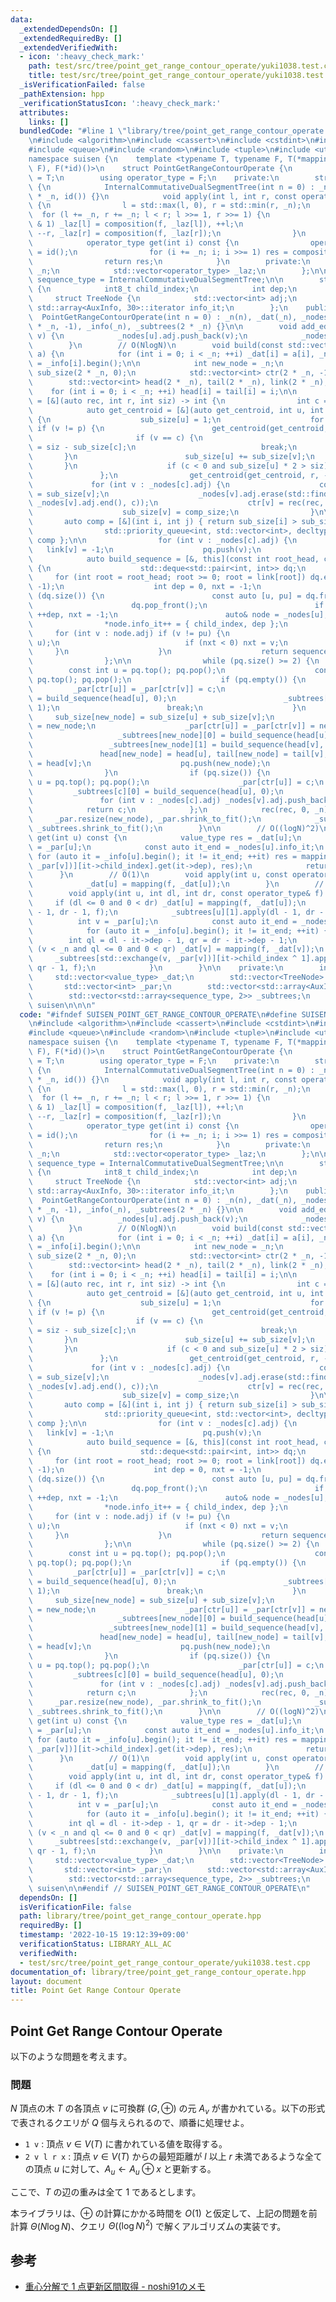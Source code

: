 ```yaml
---
data:
  _extendedDependsOn: []
  _extendedRequiredBy: []
  _extendedVerifiedWith:
  - icon: ':heavy_check_mark:'
    path: test/src/tree/point_get_range_contour_operate/yuki1038.test.cpp
    title: test/src/tree/point_get_range_contour_operate/yuki1038.test.cpp
  _isVerificationFailed: false
  _pathExtension: hpp
  _verificationStatusIcon: ':heavy_check_mark:'
  attributes:
    links: []
  bundledCode: "#line 1 \"library/tree/point_get_range_contour_operate.hpp\"\n\n\n\
    \n#include <algorithm>\n#include <cassert>\n#include <cstdint>\n#include <deque>\n\
    #include <queue>\n#include <random>\n#include <tuple>\n#include <utility>\n\n\
    namespace suisen {\n    template <typename T, typename F, T(*mapping)(F, T), F(*composition)(F,\
    \ F), F(*id)()>\n    struct PointGetRangeContourOperate {\n        using value_type\
    \ = T;\n        using operator_type = F;\n    private:\n        struct InternalCommutativeDualSegmentTree\
    \ {\n            InternalCommutativeDualSegmentTree(int n = 0) : _n(n), _laz(2\
    \ * _n, id()) {}\n            void apply(int l, int r, const operator_type& f)\
    \ {\n                l = std::max(l, 0), r = std::min(r, _n);\n              \
    \  for (l += _n, r += _n; l < r; l >>= 1, r >>= 1) {\n                    if (l\
    \ & 1) _laz[l] = composition(f, _laz[l]), ++l;\n                    if (r & 1)\
    \ --r, _laz[r] = composition(f, _laz[r]);\n                }\n            }\n\
    \            operator_type get(int i) const {\n                operator_type res\
    \ = id();\n                for (i += _n; i; i >>= 1) res = composition(res, _laz[i]);\n\
    \                return res;\n            }\n        private:\n            int\
    \ _n;\n            std::vector<operator_type> _laz;\n        };\n\n        using\
    \ sequence_type = InternalCommutativeDualSegmentTree;\n\n        struct AuxInfo\
    \ {\n            int8_t child_index;\n            int dep;\n        };\n\n   \
    \     struct TreeNode {\n            std::vector<int> adj;\n            typename\
    \ std::array<AuxInfo, 30>::iterator info_it;\n        };\n    public:\n      \
    \  PointGetRangeContourOperate(int n = 0) : _n(n), _dat(_n), _nodes(_n), _par(2\
    \ * _n, -1), _info(_n), _subtrees(2 * _n) {}\n\n        void add_edge(int u, int\
    \ v) {\n            _nodes[u].adj.push_back(v);\n            _nodes[v].adj.push_back(u);\n\
    \        }\n        // O(NlogN)\n        void build(const std::vector<value_type>&\
    \ a) {\n            for (int i = 0; i < _n; ++i) _dat[i] = a[i], _nodes[i].info_it\
    \ = _info[i].begin();\n\n            int new_node = _n;\n            std::vector<int>\
    \ sub_size(2 * _n, 0);\n            std::vector<int> ctr(2 * _n, -1);\n\n    \
    \        std::vector<int> head(2 * _n), tail(2 * _n), link(2 * _n);\n        \
    \    for (int i = 0; i < _n; ++i) head[i] = tail[i] = i;\n\n            auto rec\
    \ = [&](auto rec, int r, int siz) -> int {\n                int c = -1;\n    \
    \            auto get_centroid = [&](auto get_centroid, int u, int p) -> void\
    \ {\n                    sub_size[u] = 1;\n                    for (int v : _nodes[u].adj)\
    \ if (v != p) {\n                        get_centroid(get_centroid, v, u);\n \
    \                       if (v == c) {\n                            sub_size[u]\
    \ = siz - sub_size[c];\n                            break;\n                 \
    \       }\n                        sub_size[u] += sub_size[v];\n             \
    \       }\n                    if (c < 0 and sub_size[u] * 2 > siz) c = u;\n \
    \               };\n                get_centroid(get_centroid, r, -1);\n\n   \
    \             for (int v : _nodes[c].adj) {\n                    const int comp_size\
    \ = sub_size[v];\n                    _nodes[v].adj.erase(std::find(_nodes[v].adj.begin(),\
    \ _nodes[v].adj.end(), c));\n                    ctr[v] = rec(rec, v, comp_size);\n\
    \                    sub_size[v] = comp_size;\n                }\n\n         \
    \       auto comp = [&](int i, int j) { return sub_size[i] > sub_size[j]; };\n\
    \                std::priority_queue<int, std::vector<int>, decltype(comp)> pq{\
    \ comp };\n\n                for (int v : _nodes[c].adj) {\n                 \
    \   link[v] = -1;\n                    pq.push(v);\n                }\n\n    \
    \            auto build_sequence = [&, this](const int root_head, const bool child_index)\
    \ {\n                    std::deque<std::pair<int, int>> dq;\n               \
    \     for (int root = root_head; root >= 0; root = link[root]) dq.emplace_back(root,\
    \ -1);\n                    int dep = 0, nxt = -1;\n                    while\
    \ (dq.size()) {\n                        const auto [u, pu] = dq.front();\n  \
    \                      dq.pop_front();\n                        if (u == nxt)\
    \ ++dep, nxt = -1;\n                        auto& node = _nodes[u];\n        \
    \                *node.info_it++ = { child_index, dep };\n                   \
    \     for (int v : node.adj) if (v != pu) {\n                            dq.emplace_back(v,\
    \ u);\n                            if (nxt < 0) nxt = v;\n                   \
    \     }\n                    }\n                    return sequence_type(++dep);\n\
    \                };\n\n                while (pq.size() >= 2) {\n            \
    \        const int u = pq.top(); pq.pop();\n                    const int v =\
    \ pq.top(); pq.pop();\n                    if (pq.empty()) {\n               \
    \         _par[ctr[u]] = _par[ctr[v]] = c;\n                        _subtrees[c][0]\
    \ = build_sequence(head[u], 0);\n                        _subtrees[c][1] = build_sequence(head[v],\
    \ 1);\n                        break;\n                    }\n               \
    \     sub_size[new_node] = sub_size[u] + sub_size[v];\n                    ctr[new_node]\
    \ = new_node;\n                    _par[ctr[u]] = _par[ctr[v]] = new_node;\n \
    \                   _subtrees[new_node][0] = build_sequence(head[u], 0);\n   \
    \                 _subtrees[new_node][1] = build_sequence(head[v], 1);\n     \
    \               head[new_node] = head[u], tail[new_node] = tail[v], link[tail[u]]\
    \ = head[v];\n                    pq.push(new_node);\n                    ++new_node;\n\
    \                }\n                if (pq.size()) {\n                    int\
    \ u = pq.top(); pq.pop();\n                    _par[ctr[u]] = c;\n           \
    \         _subtrees[c][0] = build_sequence(head[u], 0);\n                }\n \
    \               for (int v : _nodes[c].adj) _nodes[v].adj.push_back(c);\n    \
    \            return c;\n            };\n            rec(rec, 0, _n);\n       \
    \     _par.resize(new_node), _par.shrink_to_fit();\n            _subtrees.resize(new_node),\
    \ _subtrees.shrink_to_fit();\n        }\n\n        // O((logN)^2)\n        value_type\
    \ get(int u) const {\n            value_type res = _dat[u];\n            int v\
    \ = _par[u];\n            const auto it_end = _nodes[u].info_it;\n           \
    \ for (auto it = _info[u].begin(); it != it_end; ++it) res = mapping(_subtrees[std::exchange(v,\
    \ _par[v])][it->child_index].get(it->dep), res);\n            return res;\n  \
    \      }\n        // O(1)\n        void apply(int u, const operator_type& f) {\n\
    \            _dat[u] = mapping(f, _dat[u]);\n        }\n        // O((logN)^2)\n\
    \        void apply(int u, int dl, int dr, const operator_type& f) {\n       \
    \     if (dl <= 0 and 0 < dr) _dat[u] = mapping(f, _dat[u]);\n            _subtrees[u][0].apply(dl\
    \ - 1, dr - 1, f);\n            _subtrees[u][1].apply(dl - 1, dr - 1, f);\n  \
    \          int v = _par[u];\n            const auto it_end = _nodes[u].info_it;\n\
    \            for (auto it = _info[u].begin(); it != it_end; ++it) {\n        \
    \        int ql = dl - it->dep - 1, qr = dr - it->dep - 1;\n                if\
    \ (v < _n and ql <= 0 and 0 < qr) _dat[v] = mapping(f, _dat[v]);\n           \
    \     _subtrees[std::exchange(v, _par[v])][it->child_index ^ 1].apply(ql - 1,\
    \ qr - 1, f);\n            }\n        }\n\n    private:\n        int _n;\n   \
    \     std::vector<value_type> _dat;\n        std::vector<TreeNode> _nodes;\n \
    \       std::vector<int> _par;\n        std::vector<std::array<AuxInfo, 30>> _info;\n\
    \        std::vector<std::array<sequence_type, 2>> _subtrees;\n    };\n} // namespace\
    \ suisen\n\n\n"
  code: "#ifndef SUISEN_POINT_GET_RANGE_CONTOUR_OPERATE\n#define SUISEN_POINT_GET_RANGE_CONTOUR_OPERATE\n\
    \n#include <algorithm>\n#include <cassert>\n#include <cstdint>\n#include <deque>\n\
    #include <queue>\n#include <random>\n#include <tuple>\n#include <utility>\n\n\
    namespace suisen {\n    template <typename T, typename F, T(*mapping)(F, T), F(*composition)(F,\
    \ F), F(*id)()>\n    struct PointGetRangeContourOperate {\n        using value_type\
    \ = T;\n        using operator_type = F;\n    private:\n        struct InternalCommutativeDualSegmentTree\
    \ {\n            InternalCommutativeDualSegmentTree(int n = 0) : _n(n), _laz(2\
    \ * _n, id()) {}\n            void apply(int l, int r, const operator_type& f)\
    \ {\n                l = std::max(l, 0), r = std::min(r, _n);\n              \
    \  for (l += _n, r += _n; l < r; l >>= 1, r >>= 1) {\n                    if (l\
    \ & 1) _laz[l] = composition(f, _laz[l]), ++l;\n                    if (r & 1)\
    \ --r, _laz[r] = composition(f, _laz[r]);\n                }\n            }\n\
    \            operator_type get(int i) const {\n                operator_type res\
    \ = id();\n                for (i += _n; i; i >>= 1) res = composition(res, _laz[i]);\n\
    \                return res;\n            }\n        private:\n            int\
    \ _n;\n            std::vector<operator_type> _laz;\n        };\n\n        using\
    \ sequence_type = InternalCommutativeDualSegmentTree;\n\n        struct AuxInfo\
    \ {\n            int8_t child_index;\n            int dep;\n        };\n\n   \
    \     struct TreeNode {\n            std::vector<int> adj;\n            typename\
    \ std::array<AuxInfo, 30>::iterator info_it;\n        };\n    public:\n      \
    \  PointGetRangeContourOperate(int n = 0) : _n(n), _dat(_n), _nodes(_n), _par(2\
    \ * _n, -1), _info(_n), _subtrees(2 * _n) {}\n\n        void add_edge(int u, int\
    \ v) {\n            _nodes[u].adj.push_back(v);\n            _nodes[v].adj.push_back(u);\n\
    \        }\n        // O(NlogN)\n        void build(const std::vector<value_type>&\
    \ a) {\n            for (int i = 0; i < _n; ++i) _dat[i] = a[i], _nodes[i].info_it\
    \ = _info[i].begin();\n\n            int new_node = _n;\n            std::vector<int>\
    \ sub_size(2 * _n, 0);\n            std::vector<int> ctr(2 * _n, -1);\n\n    \
    \        std::vector<int> head(2 * _n), tail(2 * _n), link(2 * _n);\n        \
    \    for (int i = 0; i < _n; ++i) head[i] = tail[i] = i;\n\n            auto rec\
    \ = [&](auto rec, int r, int siz) -> int {\n                int c = -1;\n    \
    \            auto get_centroid = [&](auto get_centroid, int u, int p) -> void\
    \ {\n                    sub_size[u] = 1;\n                    for (int v : _nodes[u].adj)\
    \ if (v != p) {\n                        get_centroid(get_centroid, v, u);\n \
    \                       if (v == c) {\n                            sub_size[u]\
    \ = siz - sub_size[c];\n                            break;\n                 \
    \       }\n                        sub_size[u] += sub_size[v];\n             \
    \       }\n                    if (c < 0 and sub_size[u] * 2 > siz) c = u;\n \
    \               };\n                get_centroid(get_centroid, r, -1);\n\n   \
    \             for (int v : _nodes[c].adj) {\n                    const int comp_size\
    \ = sub_size[v];\n                    _nodes[v].adj.erase(std::find(_nodes[v].adj.begin(),\
    \ _nodes[v].adj.end(), c));\n                    ctr[v] = rec(rec, v, comp_size);\n\
    \                    sub_size[v] = comp_size;\n                }\n\n         \
    \       auto comp = [&](int i, int j) { return sub_size[i] > sub_size[j]; };\n\
    \                std::priority_queue<int, std::vector<int>, decltype(comp)> pq{\
    \ comp };\n\n                for (int v : _nodes[c].adj) {\n                 \
    \   link[v] = -1;\n                    pq.push(v);\n                }\n\n    \
    \            auto build_sequence = [&, this](const int root_head, const bool child_index)\
    \ {\n                    std::deque<std::pair<int, int>> dq;\n               \
    \     for (int root = root_head; root >= 0; root = link[root]) dq.emplace_back(root,\
    \ -1);\n                    int dep = 0, nxt = -1;\n                    while\
    \ (dq.size()) {\n                        const auto [u, pu] = dq.front();\n  \
    \                      dq.pop_front();\n                        if (u == nxt)\
    \ ++dep, nxt = -1;\n                        auto& node = _nodes[u];\n        \
    \                *node.info_it++ = { child_index, dep };\n                   \
    \     for (int v : node.adj) if (v != pu) {\n                            dq.emplace_back(v,\
    \ u);\n                            if (nxt < 0) nxt = v;\n                   \
    \     }\n                    }\n                    return sequence_type(++dep);\n\
    \                };\n\n                while (pq.size() >= 2) {\n            \
    \        const int u = pq.top(); pq.pop();\n                    const int v =\
    \ pq.top(); pq.pop();\n                    if (pq.empty()) {\n               \
    \         _par[ctr[u]] = _par[ctr[v]] = c;\n                        _subtrees[c][0]\
    \ = build_sequence(head[u], 0);\n                        _subtrees[c][1] = build_sequence(head[v],\
    \ 1);\n                        break;\n                    }\n               \
    \     sub_size[new_node] = sub_size[u] + sub_size[v];\n                    ctr[new_node]\
    \ = new_node;\n                    _par[ctr[u]] = _par[ctr[v]] = new_node;\n \
    \                   _subtrees[new_node][0] = build_sequence(head[u], 0);\n   \
    \                 _subtrees[new_node][1] = build_sequence(head[v], 1);\n     \
    \               head[new_node] = head[u], tail[new_node] = tail[v], link[tail[u]]\
    \ = head[v];\n                    pq.push(new_node);\n                    ++new_node;\n\
    \                }\n                if (pq.size()) {\n                    int\
    \ u = pq.top(); pq.pop();\n                    _par[ctr[u]] = c;\n           \
    \         _subtrees[c][0] = build_sequence(head[u], 0);\n                }\n \
    \               for (int v : _nodes[c].adj) _nodes[v].adj.push_back(c);\n    \
    \            return c;\n            };\n            rec(rec, 0, _n);\n       \
    \     _par.resize(new_node), _par.shrink_to_fit();\n            _subtrees.resize(new_node),\
    \ _subtrees.shrink_to_fit();\n        }\n\n        // O((logN)^2)\n        value_type\
    \ get(int u) const {\n            value_type res = _dat[u];\n            int v\
    \ = _par[u];\n            const auto it_end = _nodes[u].info_it;\n           \
    \ for (auto it = _info[u].begin(); it != it_end; ++it) res = mapping(_subtrees[std::exchange(v,\
    \ _par[v])][it->child_index].get(it->dep), res);\n            return res;\n  \
    \      }\n        // O(1)\n        void apply(int u, const operator_type& f) {\n\
    \            _dat[u] = mapping(f, _dat[u]);\n        }\n        // O((logN)^2)\n\
    \        void apply(int u, int dl, int dr, const operator_type& f) {\n       \
    \     if (dl <= 0 and 0 < dr) _dat[u] = mapping(f, _dat[u]);\n            _subtrees[u][0].apply(dl\
    \ - 1, dr - 1, f);\n            _subtrees[u][1].apply(dl - 1, dr - 1, f);\n  \
    \          int v = _par[u];\n            const auto it_end = _nodes[u].info_it;\n\
    \            for (auto it = _info[u].begin(); it != it_end; ++it) {\n        \
    \        int ql = dl - it->dep - 1, qr = dr - it->dep - 1;\n                if\
    \ (v < _n and ql <= 0 and 0 < qr) _dat[v] = mapping(f, _dat[v]);\n           \
    \     _subtrees[std::exchange(v, _par[v])][it->child_index ^ 1].apply(ql - 1,\
    \ qr - 1, f);\n            }\n        }\n\n    private:\n        int _n;\n   \
    \     std::vector<value_type> _dat;\n        std::vector<TreeNode> _nodes;\n \
    \       std::vector<int> _par;\n        std::vector<std::array<AuxInfo, 30>> _info;\n\
    \        std::vector<std::array<sequence_type, 2>> _subtrees;\n    };\n} // namespace\
    \ suisen\n\n#endif // SUISEN_POINT_GET_RANGE_CONTOUR_OPERATE\n"
  dependsOn: []
  isVerificationFile: false
  path: library/tree/point_get_range_contour_operate.hpp
  requiredBy: []
  timestamp: '2022-10-15 19:12:39+09:00'
  verificationStatus: LIBRARY_ALL_AC
  verifiedWith:
  - test/src/tree/point_get_range_contour_operate/yuki1038.test.cpp
documentation_of: library/tree/point_get_range_contour_operate.hpp
layout: document
title: Point Get Range Contour Operate
---
```

## Point Get Range Contour Operate

以下のような問題を考えます。

### 問題

$N$ 頂点の木 $T$ の各頂点 $v$ に可換群 $(G,\oplus)$ の元 $A _ v$ が書かれている。以下の形式で表されるクエリが $Q$ 個与えられるので、順番に処理せよ。

- `1 v` : 頂点 $v\in V(T)$ に書かれている値を取得する。
- `2 v l r x` : 頂点 $v\in V(T)$ からの最短距離が $l$ 以上 $r$ 未満であるような全ての頂点 $u$ に対して、$A _ u \leftarrow A _ u \oplus x$ と更新する。

ここで、$T$ の辺の重みは全て $1$ であるとします。

本ライブラリは、$\oplus$ の計算にかかる時間を $O(1)$ と仮定して、上記の問題を前計算 $\Theta(N \log N)$、クエリ $\Theta( (\log N) ^ 2 )$ で解くアルゴリズムの実装です。

## 参考

- [重心分解で 1 点更新区間取得 - noshi91のメモ](https://noshi91.hatenablog.com/entry/2022/03/27/042143)